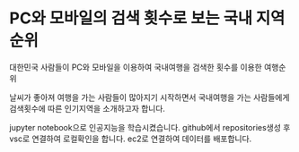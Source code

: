 # PC와 모바일의 검색 횟수로 보는 국내 지역순위
대한민국 사람들이 PC와 모바일을 이용하여 국내여행을 검색한 횟수를 이용한 여행순위

날씨가 좋아져 여행을 가는 사람들이 많아지기 시작하면서
국내여행을 가는 사람들에게 검색횟수에 따른 인기지역을 소개하고자 합니다.

jupyter notebook으로 인공지능을 학습시켰습니다.
github에서 repositories생성 후 vsc로 연결하여 로컬확인을 합니다.
ec2로 연결하여 데이터를 배포합니다.